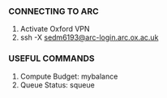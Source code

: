 ### CONNECTING TO ARC
1. Activate Oxford VPN
2. ssh -X sedm6193@arc-login.arc.ox.ac.uk

### USEFUL COMMANDS
1. Compute Budget: mybalance
2. Queue Status: squeue

